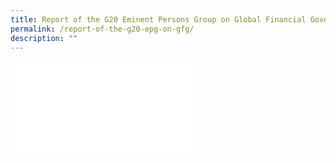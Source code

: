 ```yaml
---
title: Report of the G20 Eminent Persons Group on Global Financial Governance (EPG)
permalink: /report-of-the-g20-epg-on-gfg/
description: ""
---
```

![(/images/Report/img-download-report.jpg)](/files/g20epg-full%20report.pdf)